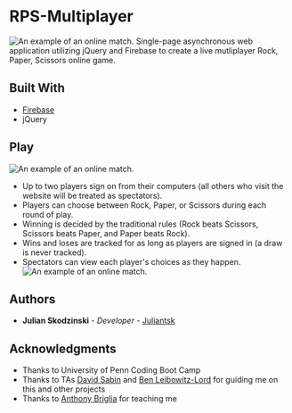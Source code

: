# RPS-Multiplayer
![An example of an online match.](https://juliantsk.github.io/assets/images/RPS/RPS1.PNG)
Single-page asynchronous web application utilizing jQuery and Firebase to create a live mutliplayer Rock, Paper, Scissors online game.

## Built With

* [Firebase](https://firebase.google.com/docs/)
* jQuery

## Play
![An example of an online match.](https://juliantsk.github.io/assets/images/RPS/RPS5.PNG)
* Up to two players sign on from their computers (all others who visit the website will be treated as spectators).
* Players can choose between Rock, Paper, or Scissors during each round of play.
* Winning is decided by the traditional rules (Rock beats Scissors, Scissors beats Paper, and Paper beats Rock).
* Wins and loses are tracked for as long as players are signed in (a draw is never tracked).
* Spectators can view each player's choices as they happen.
![An example of an online match.](https://juliantsk.github.io/assets/images/RPS/RPS6.PNG)

## Authors

* **Julian Skodzinski** - *Developer* - [Juliantsk](https://github.com/juliantsk)

## Acknowledgments

* Thanks to University of Penn Coding Boot Camp
* Thanks to TAs [David Sabin](http://www.davidsabin.me/index.html) and [Ben Leibowitz-Lord](http://benleibowitzlord.com/) for guiding me on this and other projects
* Thanks to [Anthony Briglia](https://www.linkedin.com/in/anthony-briglia-3a888710/) for teaching me
